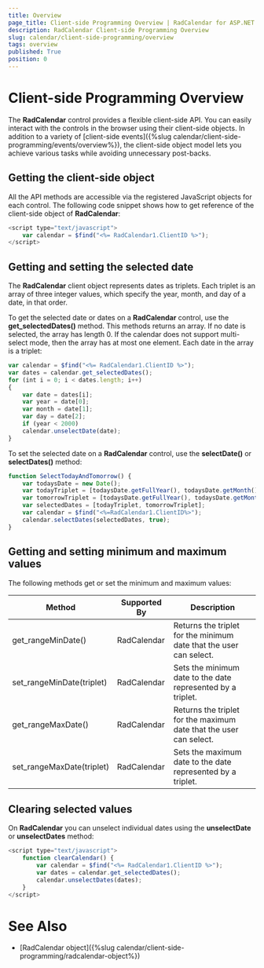 ```yaml
---
title: Overview
page_title: Client-side Programming Overview | RadCalendar for ASP.NET AJAX Documentation
description: RadCalendar Client-side Programming Overview
slug: calendar/client-side-programming/overview
tags: overview
published: True
position: 0
---
```


# Client-side Programming Overview



The **RadCalendar** control provides a flexible client-side API. You can easily interact with the controls in the browser using their client-side objects. In addition to a variety of [client-side events]({%slug calendar/client-side-programming/events/overview%}), the client-side object model lets you achieve various tasks while avoiding unnecessary post-backs.

## Getting the client-side object

All the API methods are accessible via the registered JavaScript objects for each control. The following code snippet shows how to get reference of the client-side object of **RadCalendar**:

````JavaScript
<script type="text/javascript">
    var calendar = $find("<%= RadCalendar1.ClientID %>");
</script>
````



## Getting and setting the selected date

The **RadCalendar** client object represents dates as triplets. Each triplet is an array of three integer values, which specify the year, month, and day of a date, in that order.

To get the selected date or dates on a **RadCalendar** control, use the **get_selectedDates()** method. This methods returns an array. If no date is selected, the array has length 0. If the calendar does not support multi-select mode, then the array has at most one element. Each date in the array is a triplet:

````JavaScript
var calendar = $find("<%= RadCalendar1.ClientID %>");
var dates = calendar.get_selectedDates();
for (int i = 0; i < dates.length; i++)
{
    var date = dates[i];
    var year = date[0];
    var month = date[1];
    var day = date[2];
    if (year < 2000)
    calendar.unselectDate(date);
}
````



To set the selected date on a **RadCalendar** control, use the **selectDate()** or **selectDates()** method:

````JavaScript
function SelectTodayAndTomorrow() {
    var todaysDate = new Date();
    var todayTriplet = [todaysDate.getFullYear(), todaysDate.getMonth() + 1, todaysDate.getDate()];
    var tomorrowTriplet = [todaysDate.getFullYear(), todaysDate.getMonth() + 1, todaysDate.getDate() + 1];
    var selectedDates = [todayTriplet, tomorrowTriplet];
    var calendar = $find("<%=RadCalendar1.ClientID%>");
    calendar.selectDates(selectedDates, true);
}
````



## Getting and setting minimum and maximum values

The following methods get or set the minimum and maximum values:


| Method | Supported By | Description |
| ------ | ------ | ------ |
|get_rangeMinDate()|RadCalendar|Returns the triplet for the minimum date that the user can select.|
|set_rangeMinDate(triplet)|RadCalendar|Sets the minimum date to the date represented by a triplet.|
|get_rangeMaxDate()|RadCalendar|Returns the triplet for the maximum date that the user can select.|
|set_rangeMaxDate(triplet)|RadCalendar|Sets the maximum date to the date represented by a triplet.|


## Clearing selected values

On **RadCalendar** you can unselect individual dates using the **unselectDate** or **unselectDates** method:

````JavaScript
<script type="text/javascript">
    function clearCalendar() {
        var calendar = $find("<%= RadCalendar1.ClientID %>");
        var dates = calendar.get_selectedDates();
        calendar.unselectDates(dates);
    }
</script>		
````



# See Also

 * [RadCalendar object]({%slug calendar/client-side-programming/radcalendar-object%})


